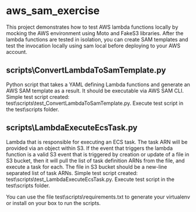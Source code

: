 # aws_sam_exercise
This project demonstrates how to test AWS lambda functions locally by mocking the AWS environment using Moto and FakeS3 libraries. After the lambda functions are tested in isolation, you can create SAM templates and test the invocation locally using sam local before deploying to your AWS account.

## scripts\ConvertLambdaToSamTemplate.py
Python script that takes a YAML defining Lambda functions and generate an AWS SAM template as a result. It should be executable via AWS SAM CLI.
Simple test script created: test\scripts\test_ConvertLambdaToSamTemplate.py. Execute test script in the test\scripts folder.

## scripts\LambdaExecuteEcsTask.py
Lambda that is responsible for executing an ECS task. The task ARN will be provided via an object within S3.
If the event that triggers the lambda function is a valid S3 event that is triggered by creation or update of a file in S3 bucket, then it will pull the list of task definition ARNs from the file, and execute a task for each. The file in S3 bucket should be a new-line separated list of task ARNs.
Simple test script created: test\scripts\test_LambdaExecuteEcsTask.py. Execute test script in the test\scripts folder.

You can use the file test\scripts\requirements.txt to generate your virtualenv or install on your box to run the scripts.



